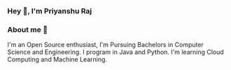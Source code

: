 ### Hey 👋, I'm Priyanshu Raj 


### About me :speech_balloon:

 I'm an Open Source enthusiast, I'm Pursuing Bachelors in Computer Science and Engineering.
 I program in Java and Python.
 I'm learning Cloud Computing and Machine Learning.
 
<!--
**itsPriyanshuRaj/itsPriyanshuRaj** is a ✨ _special_ ✨ repository because its `README.md` (this file) appears on your GitHub profile.

Here are some ideas to get you started:

- 🔭 I’m currently working on ...
- 🌱 I’m currently learning ...
- 👯 I’m looking to collaborate on ...
- 🤔 I’m looking for help with ...
- 💬 Ask me about ...
- 📫 How to reach me: ...
- 😄 Pronouns: ...
- ⚡ Fun fact: ...
-->
